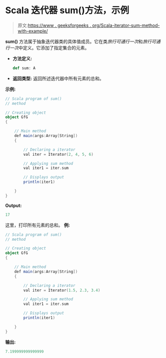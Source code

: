 # Scala 迭代器 sum()方法，示例

> 原文:[https://www . geeksforgeeks . org/Scala-iterator-sum-method-with-example/](https://www.geeksforgeeks.org/scala-iterator-sum-method-with-example/)

**sum()** 方法属于抽象迭代器类的具体值成员。它在类*旅行可通行一次*和*旅行可通行一次*中定义。它添加了指定集合的元素。

*   **方法定义:**

    ```scala
    def sum: A
    ```

*   **返回类型:**
    返回所述迭代器中所有元素的总和。

**示例:**

```scala
// Scala program of sum()
// method

// Creating object
object GfG
{ 

    // Main method
    def main(args:Array[String])
    {

        // Declaring a iterator
        val iter = Iterator(2, 4, 5, 6)

        // Applying sum method
        val iter1 = iter.sum

        // Displays output
        println(iter1)

    }
}
```

**Output:**

```scala
17

```

这里，打印所有元素的总和。
**例:**

```scala
// Scala program of sum()
// method

// Creating object
object GfG
{ 

    // Main method
    def main(args:Array[String])
    {

        // Declaring a iterator
        val iter = Iterator(1.5, 2.3, 3.4)

        // Applying sum method
        val iter1 = iter.sum

        // Displays output
        println(iter1)

    }
}
```

**输出:**

```scala
7.199999999999999
```